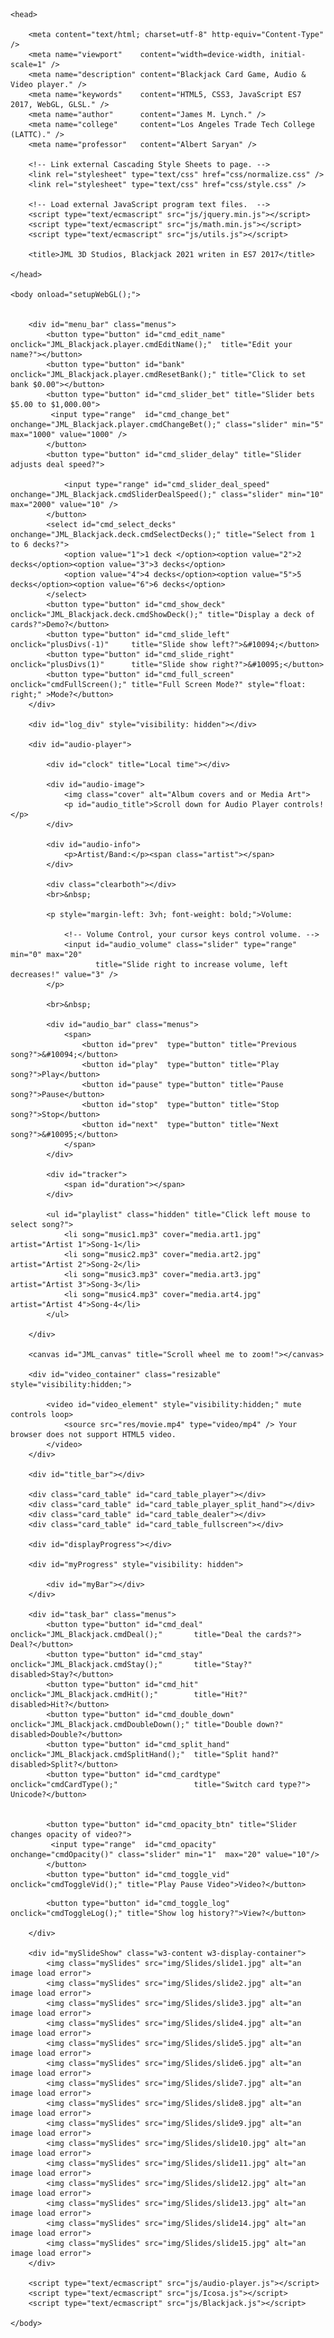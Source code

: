 <!DOCTYPE html>

<!--

	*****************************************************
	*  													*
	*	Author:		James Marion Lynch, CEO		 		*
    *   Corp.:      JML_3D_Studios                      *
	*  	Date:		02-17-2021                          *
	* 	Version:	Alpha 1.0.0.0                      	*
	* 	Title:		Audio, Blackjack, Video            	*
	*  	Filename:	Blackjack.html             			*
	* 	Language:	HTML5                          		*
	*                                                   *
	*****************************************************

	Notes: 
	
	This program scales with the window, so it is able
	to be played on any size screen, 100 inches diagonal,
	or down to your cell phone screen size. 
    
	I tested it on both my 43 inch TV HDMI cabled an Asus Rog String (Windows 10 Home) laptop,
	and my S21 Ultra Samsung 6.8 inch sreen, running Android 11 OS, 6 GB System RAM, 256 BG SSD.
	It uses viewport height, or viewport width for a way to size things in relation to screen.
	(vh = viewport height, vw = viewport width).
	Normally, people would use pixels, em, % or something else.
    like margin: 10px; this program says margin: 1vh;
	By using vh & vw, it scales with the browser, from 25% to 500% it all looks the same.
	The only downside of this is you cannot scale the window to zoom in or out.



	Dependencies:       		(Shown in load order.)
	Filenames:					Descriptions:

	Blackjack.html				The main HTML5 document (this file.)
	
	css/normalize.css			The Cascading Style Sheet (browsers all behave the same, found on github.com).
	css/style.css				The Cascading Style Sheet (specific, when fully devoloped, many style sheets will exist,
                                    so user can choose light or dark theme or other.
                                    This one file gives the entire game info on how to look and behave.)
	
	img/Cards/*.png				52 card images, example of a card filename image: Ace_Of_Hearts.png, Two_Of_Hearts.png, ...
                                Based on 4 suits and 13 types, numbered 0-3, 0-12.
                                Any card name is built from these 2 numbers and filename extension.
                                
	img/covers/media.art1.png	Audio music files for playlist (I included 4, but it accepts 10 easy).
    
    img/Slides/slide1.jpg
	img/Slides/slide2.jpg
	img/Slides/slide3.jpg
	img/Slides/slide4.jpg
	img/Slides/slide5.jpg
	img/Slides/slide6.jpg
	img/Slides/slide7.jpg		15 total background slides user can change with one button click
	
	jquery.min.js is free to use for anyone.
	js/jquery.min.js			Helper Utility library.
	
	I, James Marion Lynch, am said author of this MIT licensed code base.
	No frameworks are used, except to say one file that uses jquery.
	It is a collection of web pages, CSS, JavaScript99.5% of this code, written over a decade.
	wrote the 3D Graphics Library myself over a 10 year period.
	I used the JavaScript's (ES6) class keyword to create Vec3, Vec4, Mat4, Quat, Camera.
	All the classes inherit from the parent super class Float32Array[].
	Using the ES6 syntax and 2 keywords, we can inherit all the class behaviors.

	
	class Vec3 extends Float32Array
	{
		constructor(x = 0, y = 0, z = 0)
		{
		  super([x, y, z]);
		}

		// Accessors.
		get x() { return this[0]; }
		get y() { return this[1]; }
		get z() { return this[2]; }

		... many more methods, all the required ones.
		the file math.min.js is compressed, I will send anyone the uncompressed version.
		The file utils.js found in the /js/ folder is the mate to math.min.js.
		All programs in my collection use the same framework I created.
		Files normalize.css, style.css, jquery.min.js, math,min.js, utils.js,
		audio-player.js, Icosa.js, ... and more.

	}

	Notice 'this' self-reference is not used.
	If used, must appear after the super, it doesn't exist until that call.
	A call is made to the parent super class, along with the parameters.	
	This is how inheritance works, by getting a pointer to .prototype of parent.
	All the methods are stored on the .prototype object, not on the instance.
	This is done to keep the memory of each instance of an object down.
	
	NOTE: Every new class extends Object() so every class object has a common ancestor.
	This is how an array can hold all data types, they are all Object classes.
	Named a .prototype chain Vec3 has Object -- Float32Array[] -- Vec3().
	This is how all classes of Objects have a toString() function returning a string.
	To override Object.prototype.toString() method, add one to your class prototype.

	js/math.min.js

	js/utils.js					Utility Helper library, geometry for Platonic solids.
	js/audio-player.js			The Audio Player jQuery program.
	js/Icosa.js	 				WebGL codes, GLSL shader programs, geo data sets it gets from above.
	js/Blackjack.js				class definitions for Player, hand, Card, Deck & Blackjack.
	
	The movie is of my pet rat named: 'Blackie' who scampers about happy, as I spoil him.
	Therefore, the movie does not violate any Copyrights or Intellectual Property laws.
	
	res/movie.mp4				Place your file here of favorite movie.mp4
	
	The music files that come with the app are in the public domain.
	
	res/music1.mp3				Place your music.mp3 file in the folder named res = resources.
	res/music2.mp3				Place your music.mp3 file in the folder named res = resources.
	res/music3.mp3				Place your music.mp3 file in the folder named res = resources.
	res/music4.mp3				Place your music.mp3 file in the folder named res = resources.

    Here is a file packing list for you, aquired with a call to dir command,
	(from a dir.bat file I created, contents shown below.)
	
	dir /a:-d /s /b /o:n > "Dir list.txt"
	
	The output for dir is shown below:
	
	
	C:\Users\James Lynch>dir /?
	
	Displays a list of files and subdirectories in a directory.

	DIR [drive:][path][filename] [/A[[:]attributes]] [/B] [/C] [/D] [/L] [/N]
	  [/O[[:]sortorder]] [/P] [/Q] [/R] [/S] [/T[[:]timefield]] [/W] [/X] [/4]

	  [drive:][path][filename]
				  Specifies drive, directory, and/or files to list.

	  /A          Displays files with specified attributes.
	  attributes   D  Directories                R  Read-only files
				   H  Hidden files               A  Files ready for archiving
				   S  System files               I  Not content indexed files
				   L  Reparse Points             O  Offline files
				   -  Prefix meaning not
	  /B          Uses bare format (no heading information or summary).
	  /C          Display the thousand separator in file sizes.  This is the
				  default.  Use /-C to disable display of separator.
	  /D          Same as wide but files are list sorted by column.
	  /L          Uses lowercase.
	  /N          New long list format where filenames are on the far right.
	  /O          List by files in sorted order.
	  sortorder    N  By name (alphabetic)       S  By size (smallest first)
				   E  By extension (alphabetic)  D  By date/time (oldest first)
				   G  Group directories first    -  Prefix to reverse order
	  /P          Pauses after each screenful of information.
	  /Q          Display the owner of the file.
	  /R          Display alternate data streams of the file.
	  /S          Displays files in specified directory and all subdirectories.
	  /T          Controls which time field displayed or used for sorting
	  timefield   C  Creation
				  A  Last Access
				  W  Last Written
	  /W          Uses wide list format.
	  /X          This displays the short names generated for non-8dot3 file
				  names.  The format is that of /N with the short name inserted
				  before the long name. If no short name is present, blanks are
				  displayed in its place.
	  /4          Displays four-digit years

	Switches may be preset in the DIRCMD environment variable.  Override
	preset switches by prefixing any switch with - (hyphen)--for example, /-W.
	
	Output of the dir command shown below:
	
	Blackjack.html		(This file)
	Dir list.txt
	Dir.bat
	LICENSE
	README.md
	css\normalize.css
	css\style.css
	img\blackSquare.png
	img\li-img.png
	img\li-img-redSq.jpg
	img\whiteSquare.png
	img\Cards\Ace_of_clubs.png
	img\Cards\Ace_of_diamonds.png
	img\Cards\Ace_of_hearts.png
	img\Cards\ace_of_spades.png
	img\Cards\CardBack.jpg
	img\Cards\Eight_of_clubs.png
	img\Cards\Eight_of_diamonds.png
	img\Cards\Eight_of_hearts.png
	img\Cards\Eight_of_spades.png
	img\Cards\Five_of_clubs.png
	img\Cards\Five_of_diamonds.png
	img\Cards\Five_of_hearts.png
	img\Cards\Five_of_spades.png
	img\Cards\Four_of_clubs.png
	img\Cards\Four_of_diamonds.png
	img\Cards\Four_of_hearts.png
	img\Cards\Four_of_spades.png
	img\Cards\jack_of_clubs.png
	img\Cards\jack_of_diamonds.png
	img\Cards\jack_of_hearts.png
	img\Cards\jack_of_spades.png
	img\Cards\king_of_clubs.png
	img\Cards\king_of_diamonds.png
	img\Cards\king_of_hearts.png
	img\Cards\king_of_spades.png
	img\Cards\Nine_of_clubs.png
	img\Cards\Nine_of_diamonds.png
	img\Cards\Nine_of_hearts.png
	img\Cards\Nine_of_spades.png
	img\Cards\Queen_of_clubs.png
	img\Cards\Queen_of_diamonds.png
	img\Cards\Queen_of_hearts.png
	img\Cards\queen_of_spades.png
	img\Cards\Seven_of_clubs.png
	img\Cards\Seven_of_diamonds.png
	img\Cards\Seven_of_hearts.png
	img\Cards\Seven_of_spades.png
	img\Cards\Six_of_clubs.png
	img\Cards\Six_of_diamonds.png
	img\Cards\Six_of_hearts.png
	img\Cards\Six_of_spades.png
	img\Cards\Ten_of_clubs.png
	img\Cards\Ten_of_diamonds.png
	img\Cards\Ten_of_hearts.png
	img\Cards\Ten_of_spades.png
	img\Cards\Three_of_clubs.png
	img\Cards\Three_of_diamonds.png
	img\Cards\Three_of_hearts.png
	img\Cards\Three_of_spades.png
	img\Cards\Two_of_clubs.png
	img\Cards\Two_of_diamonds.png
	img\Cards\Two_of_hearts.png
	img\Cards\Two_of_spades.png
	img\covers\media.art1.jpg
	img\covers\media.art2.jpg
	img\covers\media.art3.jpg
	img\covers\media.art4.jpg
	img\Slides\slide1.jpg
	img\Slides\slide10.jpg
	img\Slides\slide11.jpg
	img\Slides\slide12.jpg
	img\Slides\slide13.jpg
	img\Slides\slide14.jpg
	img\Slides\slide15.jpg
	img\Slides\slide2.jpg
	img\Slides\slide3.jpg
	img\Slides\slide4.jpg
	img\Slides\slide5.jpg
	img\Slides\slide6.jpg
	img\Slides\slide7.jpg
	img\Slides\slide8.jpg
	img\Slides\slide9.jpg
	js\audio-player.js
	js\Blackjack.js
	js\Icosa.js
	js\jquery.min.js
	js\math.min.js
	js\utils.js
	res\movie.mp4
	res\music1.mp3
	res\music2.mp3
	res\music3.mp3
	res\music4.mp3


	The head element has meta data, links external Cascading Style Sheets & JavaScript.
	The <title>element</title> is mandatory per w3schools.com.
	
 -->

<html lang="en-US">

    <head>

        <meta content="text/html; charset=utf-8" http-equiv="Content-Type" />
        <meta name="viewport"    content="width=device-width, initial-scale=1" />
        <meta name="description" content="Blackjack Card Game, Audio & Video player." />
        <meta name="keywords"    content="HTML5, CSS3, JavaScript ES7 2017, WebGL, GLSL." />
        <meta name="author"      content="James M. Lynch." />
        <meta name="college"     content="Los Angeles Trade Tech College (LATTC)." />
		<meta name="professor"   content="Albert Saryan" />

		<!-- Link external Cascading Style Sheets to page. -->
        <link rel="stylesheet" type="text/css" href="css/normalize.css" />
        <link rel="stylesheet" type="text/css" href="css/style.css" />

		<!-- Load external JavaScript program text files.  -->
		<script type="text/ecmascript" src="js/jquery.min.js"></script>
        <script type="text/ecmascript" src="js/math.min.js"></script>
        <script type="text/ecmascript" src="js/utils.js"></script>

		<title>JML 3D Studios, Blackjack 2021 writen in ES7 2017</title>

    </head>

    <body onload="setupWebGL();">

		
        <div id="menu_bar" class="menus">
			<button type="button" id="cmd_edit_name"    onclick="JML_Blackjack.player.cmdEditName();"  title="Edit your name?"></button> 
			<button type="button" id="bank"             onclick="JML_Blackjack.player.cmdResetBank();" title="Click to set bank $0.00"></button>
            <button type="button" id="cmd_slider_bet" title="Slider bets $5.00 to $1,000.00">
			 <input type="range"  id="cmd_change_bet"  onchange="JML_Blackjack.player.cmdChangeBet();" class="slider" min="5" max="1000" value="1000" />
            </button>
            <button type="button" id="cmd_slider_delay" title="Slider adjusts deal speed?">

				<input type="range" id="cmd_slider_deal_speed" onchange="JML_Blackjack.cmdSliderDealSpeed();" class="slider" min="10" max="2000" value="10" />
            </button>
            <select id="cmd_select_decks" onchange="JML_Blackjack.deck.cmdSelectDecks();" title="Select from 1 to 6 decks?">
                <option value="1">1 deck </option><option value="2">2 decks</option><option value="3">3 decks</option>
				<option value="4">4 decks</option><option value="5">5 decks</option><option value="6">6 decks</option>
            </select>
			<button type="button" id="cmd_show_deck"   onclick="JML_Blackjack.deck.cmdShowDeck();" title="Display a deck of cards?">Demo?</button>
			<button type="button" id="cmd_slide_left"  onclick="plusDivs(-1)"     title="Slide show left?">&#10094;</button>  
			<button type="button" id="cmd_slide_right" onclick="plusDivs(1)"      title="Slide show right?">&#10095;</button>  
           	<button type="button" id="cmd_full_screen" onclick="cmdFullScreen();" title="Full Screen Mode?" style="float: right;" >Mode?</button>
        </div>

        <div id="log_div" style="visibility: hidden"></div>

		<div id="audio-player">
		
			<div id="clock" title="Local time"></div>
		
			<div id="audio-image">
				<img class="cover" alt="Album covers and or Media Art">
				<p id="audio_title">Scroll down for Audio Player controls!</p>
			</div>

            <div id="audio-info">
				<p>Artist/Band:</p><span class="artist"></span>		
            </div>
			
			<div class="clearboth"></div>
			<br>&nbsp;	
			
			<p style="margin-left: 3vh; font-weight: bold;">Volume:
			
				<!-- Volume Control, your cursor keys control volume. -->
				<input id="audio_volume" class="slider" type="range" min="0" max="20" 
					   title="Slide right to increase volume, left decreases!" value="3" />
			</p>
				   
			<br>&nbsp;

			<div id="audio_bar" class="menus">
				<span>
					<button id="prev"  type="button" title="Previous song?">&#10094;</button>
					<button id="play"  type="button" title="Play song?">Play</button>
					<button id="pause" type="button" title="Pause song?">Pause</button>
					<button id="stop"  type="button" title="Stop song?">Stop</button>
					<button id="next"  type="button" title="Next song?">&#10095;</button>
				</span>
			</div>

            <div id="tracker">
				<span id="duration"></span>
			</div>

			<ul id="playlist" class="hidden" title="Click left mouse to select song?">
				<li song="music1.mp3" cover="media.art1.jpg" artist="Artist 1">Song-1</li>
				<li song="music2.mp3" cover="media.art2.jpg" artist="Artist 2">Song-2</li>
				<li song="music3.mp3" cover="media.art3.jpg" artist="Artist 3">Song-3</li>
				<li song="music4.mp3" cover="media.art4.jpg" artist="Artist 4">Song-4</li>
			</ul>
			
		</div>

        <canvas id="JML_canvas" title="Scroll wheel me to zoom!"></canvas>

		<div id="video_container" class="resizable" style="visibility:hidden;">
		
			<video id="video_element" style="visibility:hidden;" mute controls loop>
				<source src="res/movie.mp4" type="video/mp4" /> Your browser does not support HTML5 video.
			</video>
		</div>

        <div id="title_bar"></div>

        <div class="card_table" id="card_table_player"></div>
        <div class="card_table" id="card_table_player_split_hand"></div>
        <div class="card_table" id="card_table_dealer"></div>
        <div class="card_table" id="card_table_fullscreen"></div>

		<div id="displayProgress"></div>

		<div id="myProgress" style="visibility: hidden">

			<div id="myBar"></div>
		</div>

        <div id="task_bar" class="menus">
            <button type="button" id="cmd_deal"        onclick="JML_Blackjack.cmdDeal();" 		title="Deal the cards?">      Deal?</button>	
            <button type="button" id="cmd_stay"        onclick="JML_Blackjack.cmdStay();"	 	title="Stay?"        disabled>Stay?</button>	
            <button type="button" id="cmd_hit"         onclick="JML_Blackjack.cmdHit();" 		title="Hit?"         disabled>Hit?</button>
            <button type="button" id="cmd_double_down" onclick="JML_Blackjack.cmdDoubleDown();" title="Double down?" disabled>Double?</button>
            <button type="button" id="cmd_split_hand"  onclick="JML_Blackjack.cmdSplitHand();"  title="Split hand?"  disabled>Split?</button>
            <button type="button" id="cmd_cardtype"    onclick="cmdCardType();"                 title="Switch card type?">    Unicode?</button>
            
            
			<button type="button" id="cmd_opacity_btn" title="Slider changes opacity of video?">
			 <input type="range"  id="cmd_opacity"  onchange="cmdOpacity()" class="slider" min="1"  max="20" value="10"/>
			</button>
            <button type="button" id="cmd_toggle_vid" onclick="cmdToggleVid();" title="Play Pause Video">Video?</button>
<!--  
      
      <button type="button" id="cmd_progress_bar" onclick="cmdProgressBar();" title="Progress Bar">Test</button>  
      <button type="button" id="cmd_get_gps"      onclick="cmdGetGPS();"      title="Get GPS location?">GPS?</button>
      
-->
      
            <button type="button" id="cmd_toggle_log" onclick="cmdToggleLog();" title="Show log history?">View?</button>
            
        </div>

		<div id="mySlideShow" class="w3-content w3-display-container">
			<img class="mySlides" src="img/Slides/slide1.jpg" alt="an image load error">
			<img class="mySlides" src="img/Slides/slide2.jpg" alt="an image load error">
			<img class="mySlides" src="img/Slides/slide3.jpg" alt="an image load error">
			<img class="mySlides" src="img/Slides/slide4.jpg" alt="an image load error">
			<img class="mySlides" src="img/Slides/slide5.jpg" alt="an image load error">
			<img class="mySlides" src="img/Slides/slide6.jpg" alt="an image load error">
			<img class="mySlides" src="img/Slides/slide7.jpg" alt="an image load error">
			<img class="mySlides" src="img/Slides/slide8.jpg" alt="an image load error">
			<img class="mySlides" src="img/Slides/slide9.jpg" alt="an image load error">
			<img class="mySlides" src="img/Slides/slide10.jpg" alt="an image load error">
			<img class="mySlides" src="img/Slides/slide11.jpg" alt="an image load error">
			<img class="mySlides" src="img/Slides/slide12.jpg" alt="an image load error">
			<img class="mySlides" src="img/Slides/slide13.jpg" alt="an image load error">
			<img class="mySlides" src="img/Slides/slide14.jpg" alt="an image load error">
			<img class="mySlides" src="img/Slides/slide15.jpg" alt="an image load error">
		</div>

		<script type="text/ecmascript" src="js/audio-player.js"></script>
		<script type="text/ecmascript" src="js/Icosa.js"></script>
        <script type="text/ecmascript" src="js/Blackjack.js"></script>

    </body>
</html>

